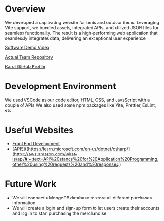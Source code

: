 # Overview

We developed a captivating website for tents and outdoor items. Leveraging Vite support, we bundled assets, integrated APIs, and utilized JSON files for seamless functionality. The result is a high-performing web application that seamlessly integrates data, delivering an exceptional user experience

[Software Demo Video](https://www.youtube.com/watch?v=dGqy5TSDb40)

[Actual Team Repository](https://github.com/bykarol/wdd330-Team4)

[Karol GitHub Profile](https://github.com/bykarol)

# Development Environment

We used VSCode as our code editor, HTML, CSS, and JavsScript with a couple of APIs
We also used some npm packages like Vite, Prettier, EsLint, etc

# Useful Websites

- [Front End Development](https://www.coursera.org/articles/front-end-developer)
- [APIS]([https://learn.microsoft.com/en-us/dotnet/csharp/](https://aws.amazon.com/what-is/api/#:~:text=API%20stands%20for%20Application%20Programming,other%20using%20requests%20and%20responses.)

# Future Work

- We will connect a MongoDB database to store all different purchases information
- We will create a login and sign-up form to let users create their accounts and log in to start purchasing the merchandise

